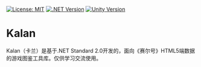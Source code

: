 [![License: MIT](https://img.shields.io/badge/License-MIT-yellow.svg)](https://github.com/shaucky/Kalan/blob/main/LICENSE)
[![.NET Version](https://img.shields.io/badge/.NET-Standard_2.0-mediumpurple.svg)](https://dotnet.microsoft.com)
[![Unity Version](https://img.shields.io/badge/Unity-2018.1-silver.svg)](https://unity.com/)

# Kalan
Kalan（卡兰）是基于.NET Standard 2.0开发的，面向《赛尔号》HTML5端数据的游戏图鉴工具库。仅供学习交流使用。

